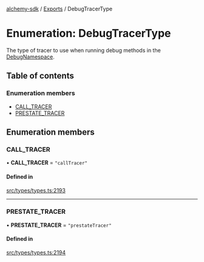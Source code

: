 [alchemy-sdk](../README.md) / [Exports](../modules.md) / DebugTracerType

# Enumeration: DebugTracerType

The type of tracer to use when running debug methods in the
[DebugNamespace](../classes/DebugNamespace.md).

## Table of contents

### Enumeration members

- [CALL\_TRACER](DebugTracerType.md#call_tracer)
- [PRESTATE\_TRACER](DebugTracerType.md#prestate_tracer)

## Enumeration members

### CALL\_TRACER

• **CALL\_TRACER** = `"callTracer"`

#### Defined in

[src/types/types.ts:2193](https://github.com/alchemyplatform/alchemy-sdk-js/blob/bed7d71/src/types/types.ts#L2193)

___

### PRESTATE\_TRACER

• **PRESTATE\_TRACER** = `"prestateTracer"`

#### Defined in

[src/types/types.ts:2194](https://github.com/alchemyplatform/alchemy-sdk-js/blob/bed7d71/src/types/types.ts#L2194)
